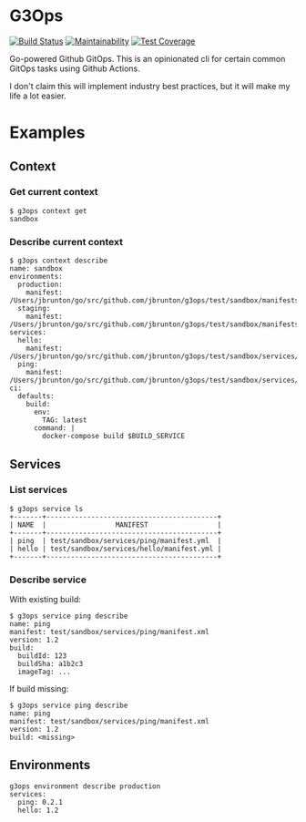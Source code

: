 # G3Ops

[![Build Status](https://github.com/jbrunton/g3ops/workflows/ci-build/badge.svg?branch=master)](https://github.com/jbrunton/g3ops/actions?query=branch%3Amaster+workflow%3Aci-build)
[![Maintainability](https://api.codeclimate.com/v1/badges/2a4862e062bc388ef8a9/maintainability)](https://codeclimate.com/github/jbrunton/g3ops/maintainability)
[![Test Coverage](https://api.codeclimate.com/v1/badges/2a4862e062bc388ef8a9/test_coverage)](https://codeclimate.com/github/jbrunton/g3ops/test_coverage)

Go-powered Github GitOps. This is an opinionated cli for certain common GitOps tasks using Github Actions.

I don't claim this will implement industry best practices, but it will make my life a lot easier.

# Examples

## Context

### Get current context

    $ g3ops context get
    sandbox

### Describe current context

    $ g3ops context describe
    name: sandbox
    environments:
      production:
        manifest: /Users/jbrunton/go/src/github.com/jbrunton/g3ops/test/sandbox/manifests/production.yml
      staging:
        manifest: /Users/jbrunton/go/src/github.com/jbrunton/g3ops/test/sandbox/manifests/staging.yml
    services:
      hello:
        manifest: /Users/jbrunton/go/src/github.com/jbrunton/g3ops/test/sandbox/services/hello/manifest.yml
      ping:
        manifest: /Users/jbrunton/go/src/github.com/jbrunton/g3ops/test/sandbox/services/ping/manifest.yml
    ci:
      defaults:
        build:
          env:
            TAG: latest
          command: |
            docker-compose build $BUILD_SERVICE

## Services

### List services

    $ g3ops service ls
    +-------+------------------------------------------+
    | NAME  |                 MANIFEST                 |
    +-------+------------------------------------------+
    | ping  | test/sandbox/services/ping/manifest.yml  |
    | hello | test/sandbox/services/hello/manifest.yml |
    +-------+------------------------------------------+

### Describe service

With existing build:

    $ g3ops service ping describe
    name: ping
    manifest: test/sandbox/services/ping/manifest.xml
    version: 1.2
    build:
      buildId: 123
      buildSha: a1b2c3
      imageTag: ...

If build missing:

    $ g3ops service ping describe
    name: ping
    manifest: test/sandbox/services/ping/manifest.xml
    version: 1.2
    build: <missing> 

## Environments

    g3ops environment describe production
    services:
      ping: 0.2.1
      hello: 1.2

